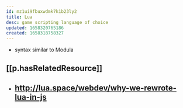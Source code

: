 ```yaml
---
id: mz1ui9fbuxwdmk7k1b23ly2
title: Lua
desc: game scripting language of choice
updated: 1658320765186
created: 1658318758327
---
```


- syntax similar to Modula

## [[p.hasRelatedResource]]

- http://lua.space/webdev/why-we-rewrote-lua-in-js
  - 